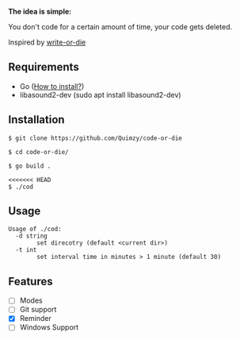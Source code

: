 <b> The idea is simple: </b>

You don't code for a certain amount of time, your code gets deleted.

Inspired by <a href="https://writeordie.com/">write-or-die </a>

## Requirements

- Go (<a href="https://go.dev/doc/install">How to install?</a>)
- libasound2-dev (sudo apt install libasound2-dev)


## Installation

```
$ git clone https://github.com/Quimzy/code-or-die

$ cd code-or-die/

$ go build .

<<<<<<< HEAD
$ ./cod

```

## Usage

```
Usage of ./cod:
  -d string
        set direcotry (default <current dir>)
  -t int
        set interval time in minutes > 1 minute (default 30)

```
## Features

- [ ] Modes
- [ ] Git support
- [X] Reminder
- [ ] Windows Support
